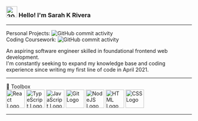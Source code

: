 ### <img src="https://upload.wikimedia.org/wikipedia/commons/a/af/D20_icon.png" width="30px" alt="20-sided die"/> Hello! I'm Sarah K Rivera

---

Personal Projects: ![GitHub commit activity](https://img.shields.io/github/commit-activity/y/srivera12/projects)  
Coding Coursework: ![GitHub commit activity](https://img.shields.io/github/commit-activity/y/srivera12/learn-to-code)

An aspiring software engineer skilled in foundational frontend web development.  
I'm constantly seeking to expand my knowledge base and coding experience since writing my first line of code in April 2021.

---

🧰 Toolbox  
<img src="https://cdn.worldvectorlogo.com/logos/react-1.svg" alt="React Logo" width="50" height="50"/>
<img src="https://cdn.worldvectorlogo.com/logos/typescript.svg" alt="TypeScript Logo" width="50" height="50"/>
<img src="https://cdn.worldvectorlogo.com/logos/logo-javascript.svg" alt="JavaScript Logo" width="50" height="50"/>
<img src="https://cdn.worldvectorlogo.com/logos/git-icon.svg" alt="Git Logo" width="50" height="50"/>
<img src="https://cdn.worldvectorlogo.com/logos/nodejs-icon.svg" alt="NodeJS Logo" width="50" height="50"/>
<img src="https://cdn.worldvectorlogo.com/logos/html-1.svg" alt="HTML Logo" width="50" height="50"/>
<img src="https://cdn.worldvectorlogo.com/logos/css-3.svg" alt="CSS Logo" width="50" height="50"/>

---
